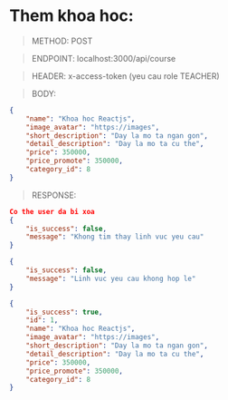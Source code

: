 # Them khoa hoc:

> METHOD: POST

> ENDPOINT: localhost:3000/api/course

> HEADER: x-access-token (yeu cau role TEACHER)

> BODY: 
```json
{
    "name": "Khoa hoc Reactjs",
    "image_avatar": "https://images",
    "short_description": "Day la mo ta ngan gon",
    "detail_description": "Day la mo ta cu the",
    "price": 350000,
    "price_promote": 350000,
    "category_id": 8
}
```

> RESPONSE:

```json
Co the user da bi xoa
{
    "is_success": false,
    "message": "Khong tim thay linh vuc yeu cau"
}
```

```json
{
    "is_success": false,
    "message": "Linh vuc yeu cau khong hop le"
}
```

```json
{
    "is_success": true,
    "id": 1,
    "name": "Khoa hoc Reactjs",
    "image_avatar": "https://images",
    "short_description": "Day la mo ta ngan gon",
    "detail_description": "Day la mo ta cu the",
    "price": 350000,
    "price_promote": 350000,
    "category_id": 8
}
```